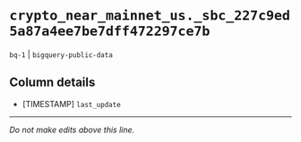 # `crypto_near_mainnet_us._sbc_227c9ed5a87a4ee7be7dff472297ce7b`
`bq-1` | `bigquery-public-data`

## Column details
* [TIMESTAMP] `last_update`

-------------------------------------------------------------------------------
*Do not make edits above this line.*
